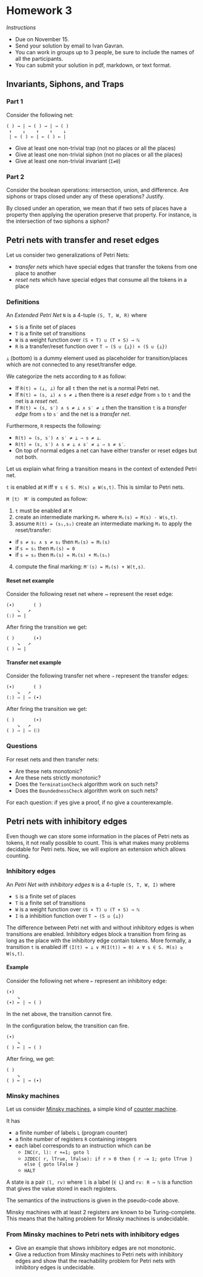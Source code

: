 # Homework 3

_Instructions_
* Due on November 15.
* Send your solution by email to Ivan Gavran.
* You can work in groups up to 3 people, be sure to include the names of all the participants.
* You can submit your solution in pdf, markdown, or text format.

## Invariants, Siphons, and Traps

### Part 1

Consider the following net:
```
( ) → | → ( ) → | → ( )
 ↑    ↓    ↑    ↑    ↓
 | ← ( ) ← | ← ( ) ← |
```

* Give at least one non-trivial trap (not no places or all the places)
* Give at least one non-trivial siphon (not no places or all the places)
* Give at least one non-trivial invariant (`I≠0`)

### Part 2

Consider the boolean operations: intersection, union, and difference.
Are siphons or traps closed under any of these operations? Justify.

By closed under an operation, we mean that if two sets of places have a property then applying the operation preserve that property.
For instance, is the intersection of two siphons a siphon?


## Petri nets with transfer and reset edges

Let us consider two generalizations of Petri Nets:
* _transfer nets_ which have special edges that transfer the tokens from one place to another
* _reset nets_ which have special edges that consume all the tokens in a place

### Definitions

An _Extended Petri Net_ `N` is a 4-tuple `(S, T, W, R)` where
* `S` is a finite set of places
* `T` is a finite set of transitions
* `W` is a weight function over `(S × T) ∪ (T × S) → ℕ`
* `R` is a transfer/reset function over `T → (S ∪ {⊥}) × (S ∪ {⊥})`

`⊥` (bottom) is a dummy element used as placeholder for transition/places which are not connected to any reset/transfer edge.

We categorize the nets according to `R` as follow:
* If `R(t) = (⊥, ⊥)` for all `t` then the net is a normal Petri net.
* If `R(t) = (s, ⊥) ∧ s ≠ ⊥` then there is a _reset edge_ from `s` to `t` and the net is a _reset net_.
* If `R(t) = (s, s′) ∧ s ≠ ⊥ ∧ s′ ≠ ⊥` then the transition `t` is a _transfer edge_ from `s` to `s′` and the net is a _transfer net_.

Furthermore, `R` respects the following:
* `R(t) = (s, s′) ∧ s′ ≠ ⊥ ⇒ s ≠ ⊥`.
* `R(t) = (s, s′) ∧ s ≠ ⊥ ∧ s′ ≠ ⊥ ⇒ s ≠ s′`.
* On top of normal edges a net can have either transfer or reset edges but not both.

Let us explain what firing a transition means in the context of extended Petri net.

`t` is enabled at `M` iff `∀ s ∈ S. M(s) ≥ W(s,t)`.
This is similar to Petri nets.

`M [t〉 M′` is computed as follow:
1. `t` must be enabled at `M`
2. create an intermediate marking `M₁` where `M₁(s) = M(s) - W(s,t)`.
3. assume `R(t) = (s₁,s₂)` create an intermediate marking `M₂` to apply the reset/transfer:
  * if `s ≠ s₁ ∧ s ≠ s₂` then `M₂(s) = M₁(s)`
  * if `s = s₁` then `M₂(s) = 0`
  * if `s = s₂` then `M₂(s) = M₁(s) + M₁(s₁)`
4. compute the final marking: `M′(s) = M₂(s) + W(t,s)`.

#### Reset net example

Consider the following reset net where `⥇` represent the reset edge:
```
(∙)       ( )
    ↘   ↗
(:) ⥇ |
```

After firing the transition we get:
```
( )       (∙)
    ↘   ↗
( ) ⥇ |
```

#### Transfer net example

Consider the following transfer net where `⇒` represent the transfer edges:
```
(∙)       ( )
    ↘   ↗
(:) ⇒ | ⇒ (∙)
```

After firing the transition we get:
```
( )       (∙)
    ↘   ↗
( ) ⇒ | ⇒ (⫶)
```

### Questions

For reset nets and then transfer nets:
* Are these nets monotonic?
* Are these nets strictly monotonic?
* Does the `TerminationCheck` algorithm work on such nets?
* Does the `BoundednessCheck` algorithm work on such nets?

For each question: if yes give a proof, if no give a counterexample.


## Petri nets with inhibitory edges

Even though we can store some information in the places of Petri nets as tokens, it not really possible to count.
This is what makes many problems decidable for Petri nets.
Now, we will explore an extension which allows counting.

### Inhibitory edges

An _Petri Net with inhibitory edges_ `N` is a 4-tuple `(S, T, W, I)` where
* `S` is a finite set of places
* `T` is a finite set of transitions
* `W` is a weight function over `(S × T) ∪ (T × S) → ℕ`
* `I` is a inhibition function over `T → (S ∪ {⊥})`

The difference between Petri net with and without inhibitory edges is when transitions are enabled.
Inhibitory edges block a transition from firing as long as the place with the inhibitory edge contain tokens.
More formally, a transition `t` is enabled iff `(I(t) = ⊥ ∨ M(I(t)) = 0) ∧ ∀ s ∈ S. M(s) ≥ W(s,t)`.

#### Example

Consider the following net where `⟜` represent an inhibitory edge:
```
(∙)
    ↘
(∙) ⟜ | → ( )
```
In the net above, the transition cannot fire.

In the configuration below, the transition can fire.
```
(∙)
    ↘
( ) ⟜ | → ( )
```
After firing, we get:
```
( )
    ↘
( ) ⟜ | → (∙)
```

### Minsky machines

Let us consider [Minsky machines](https://en.wikipedia.org/wiki/Counter-machine_model#1961:_Minsky.27s_model_of_a_partial_recursive_function_reduced_to_a_.22program.22_of_only_two_instructions), a simple kind of [counter machine](https://en.wikipedia.org/wiki/Counter_machine).

It has
* a finite number of labels `L` (program counter)
* a finite number of registers `R` containing integers
* each label corresponds to an instruction which can be
  - `INC(r, l): r +=1; goto l`
  - `JZDEC( r, lTrue, lFalse): if r > 0 then { r -= 1; goto lTrue } else { goto lFalse }`
  - `HALT`

A state is a pair `(l, rv)` where `l` is a label (`∈ L`) and `rv: R → ℕ` is a function that gives the value stored in each registers.

The semantics of the instructions is given in the pseudo-code above.

Minsky machines with at least 2 registers are known to be Turing-complete.
This means that the halting problem for Minsky machines is undecidable.

### From Minsky machines to Petri nets with inhibitory edges

* Give an example that shows inhibitory edges are not monotonic.
* Give a reduction from Minsky machines to Petri nets with inhibitory edges and show that the reachability problem for Petri nets with inhibitory edges is undecidable.
